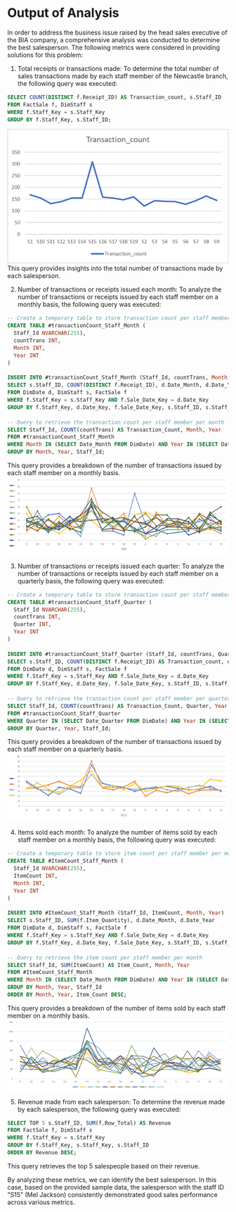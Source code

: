 # Output of Analysis

In order to address the business issue raised by the head sales executive of the BIA company, a comprehensive analysis was conducted to determine the best salesperson. The following metrics were considered in providing solutions for this problem:

1. Total receipts or transactions made:
To determine the total number of sales transactions made by each staff member of the Newcastle branch, the following query was executed:

```sql
SELECT COUNT(DISTINCT f.Receipt_ID) AS Transaction_count, s.Staff_ID
FROM FactSale f, DimStaff s
WHERE f.Staff_Key = s.Staff_Key
GROUP BY f.Staff_Key, s.Staff_ID;
```
![](https://github.com/ShevindiRodrigo/Sales-Data-Analysis/blob/main/Screenshots/Picture12.png)
This query provides insights into the total number of transactions made by each salesperson.

2. Number of transactions or receipts issued each month:
To analyze the number of transactions or receipts issued by each staff member on a monthly basis, the following query was executed:

```sql
-- Create a temporary table to store transaction count per staff member per month
CREATE TABLE #transactionCount_Staff_Month (
  Staff_Id NVARCHAR(255),
  countTrans INT,
  Month INT,
  Year INT
)

INSERT INTO #transactionCount_Staff_Month (Staff_Id, countTrans, Month, Year)
SELECT s.Staff_ID, COUNT(DISTINCT f.Receipt_ID), d.Date_Month, d.Date_Year
FROM DimDate d, DimStaff s, FactSale f
WHERE f.Staff_Key = s.Staff_Key AND f.Sale_Date_Key = d.Date_Key
GROUP BY f.Staff_Key, d.Date_Key, f.Sale_Date_Key, s.Staff_ID, s.Staff_Key, d.Date_Month, d.Date_Year, f.Receipt_ID

-- Query to retrieve the transaction count per staff member per month
SELECT Staff_Id, COUNT(countTrans) AS Transaction_Count, Month, Year
FROM #transactionCount_Staff_Month
WHERE Month IN (SELECT Date_Month FROM DimDate) AND Year IN (SELECT Date_Year FROM DimDate) AND countTrans <> 0
GROUP BY Month, Year, Staff_Id;
```

This query provides a breakdown of the number of transactions issued by each staff member on a monthly basis.
![](https://github.com/ShevindiRodrigo/Sales-Data-Analysis/blob/main/Screenshots/Picture21.png)

3. Number of transactions or receipts issued each quarter:
To analyze the number of transactions or receipts issued by each staff member on a quarterly basis, the following query was executed:

```sql
-- Create a temporary table to store transaction count per staff member per quarter
CREATE TABLE #transactionCount_Staff_Quarter (
  Staff_Id NVARCHAR(255),
  countTrans INT,
  Quarter INT,
  Year INT
)

INSERT INTO #transactionCount_Staff_Quarter (Staff_Id, countTrans, Quarter, Year)
SELECT s.Staff_ID, COUNT(DISTINCT f.Receipt_ID) AS Transaction_count, d.Date_Quarter, d.Date_Year
FROM DimDate d, DimStaff s, FactSale f
WHERE f.Staff_Key = s.Staff_Key AND f.Sale_Date_Key = d.Date_Key
GROUP BY f.Staff_Key, d.Date_Key, f.Sale_Date_Key, s.Staff_ID, s.Staff_Key, d.Date_Quarter, d.Date_Year, f.Receipt_ID

-- Query to retrieve the transaction count per staff member per quarter
SELECT Staff_Id, COUNT(countTrans) AS Transaction_Count, Quarter, Year
FROM #transactionCount_Staff_Quarter
WHERE Quarter IN (SELECT Date_Quarter FROM DimDate) AND Year IN (SELECT Date_Year FROM DimDate) AND countTrans <> 0
GROUP BY Quarter, Year, Staff_Id;
```

This query provides a breakdown of the number of transactions issued by each staff member on a quarterly basis.
![](https://github.com/ShevindiRodrigo/Sales-Data-Analysis/blob/main/Screenshots/Picture3.png)

4. Items sold each month:
To analyze the number of items sold by each staff member on a monthly basis, the following query was executed:

```sql
-- Create a temporary table to store item count per staff member per month
CREATE TABLE #ItemCount_Staff_Month (
  Staff_Id NVARCHAR(255),
  ItemCount INT,
  Month INT,
  Year INT
)

INSERT INTO #ItemCount_Staff_Month (Staff_Id, ItemCount, Month, Year)
SELECT s.Staff_ID, SUM(f.Item_Quantity), d.Date_Month, d.Date_Year
FROM DimDate d, DimStaff s, FactSale f
WHERE f.Staff_Key = s.Staff_Key AND f.Sale_Date_Key = d.Date_Key
GROUP BY f.Staff_Key, d.Date_Key, f.Sale_Date_Key, s.Staff_ID, s.Staff_Key, d.Date_Month, d.Date_Year, f.Item_Quantity

-- Query to retrieve the item count per staff member per month
SELECT Staff_Id, SUM(ItemCount) AS Item_Count, Month, Year
FROM #ItemCount_Staff_Month
WHERE Month IN (SELECT Date_Month FROM DimDate) AND Year IN (SELECT Date_Year FROM DimDate)
GROUP BY Month, Year, Staff_Id
ORDER BY Month, Year, Item_Count DESC;
```

This query provides a breakdown of the number of items sold by each staff member on a monthly basis.
![](https://github.com/ShevindiRodrigo/Sales-Data-Analysis/blob/main/Screenshots/Picture4.png)

5. Revenue made from each salesperson:
To determine the revenue made by each salesperson, the following query was executed:

```sql
SELECT TOP 5 s.Staff_ID, SUM(f.Row_Total) AS Revenue
FROM FactSale f, DimStaff s
WHERE f.Staff_Key = s.Staff_Key
GROUP BY f.Staff_Key, s.Staff_Key, s.Staff_ID
ORDER BY Revenue DESC;
```

This query retrieves the top 5 salespeople based on their revenue.

By analyzing these metrics, we can identify the best salesperson. In this case, based on the provided sample data, the salesperson with the staff ID "S15" (Mel Jackson) consistently demonstrated good
sales performance across various metrics.

